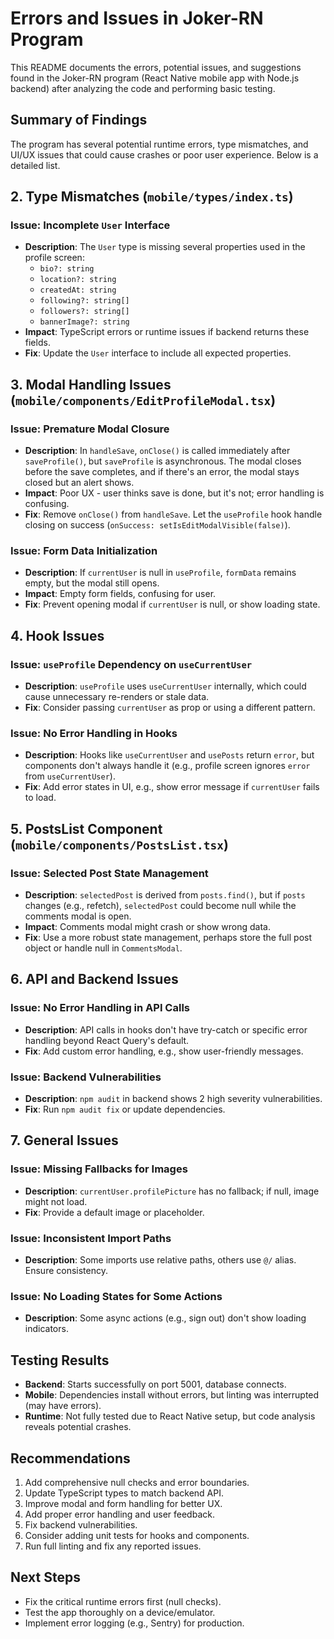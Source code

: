 # Errors and Issues in Joker-RN Program

This README documents the errors, potential issues, and suggestions found in the Joker-RN program (React Native mobile app with Node.js backend) after analyzing the code and performing basic testing.

## Summary of Findings

The program has several potential runtime errors, type mismatches, and UI/UX issues that could cause crashes or poor user experience. Below is a detailed list.


## 2. Type Mismatches (`mobile/types/index.ts`)

### Issue: Incomplete `User` Interface
- **Description**: The `User` type is missing several properties used in the profile screen:
  - `bio?: string`
  - `location?: string`
  - `createdAt: string`
  - `following?: string[]`
  - `followers?: string[]`
  - `bannerImage?: string`
- **Impact**: TypeScript errors or runtime issues if backend returns these fields.
- **Fix**: Update the `User` interface to include all expected properties.

## 3. Modal Handling Issues (`mobile/components/EditProfileModal.tsx`)

### Issue: Premature Modal Closure
- **Description**: In `handleSave`, `onClose()` is called immediately after `saveProfile()`, but `saveProfile` is asynchronous. The modal closes before the save completes, and if there's an error, the modal stays closed but an alert shows.
- **Impact**: Poor UX - user thinks save is done, but it's not; error handling is confusing.
- **Fix**: Remove `onClose()` from `handleSave`. Let the `useProfile` hook handle closing on success (`onSuccess: setIsEditModalVisible(false)`).

### Issue: Form Data Initialization
- **Description**: If `currentUser` is null in `useProfile`, `formData` remains empty, but the modal still opens.
- **Impact**: Empty form fields, confusing for user.
- **Fix**: Prevent opening modal if `currentUser` is null, or show loading state.

## 4. Hook Issues

### Issue: `useProfile` Dependency on `useCurrentUser`
- **Description**: `useProfile` uses `useCurrentUser` internally, which could cause unnecessary re-renders or stale data.
- **Fix**: Consider passing `currentUser` as prop or using a different pattern.

### Issue: No Error Handling in Hooks
- **Description**: Hooks like `useCurrentUser` and `usePosts` return `error`, but components don't always handle it (e.g., profile screen ignores `error` from `useCurrentUser`).
- **Fix**: Add error states in UI, e.g., show error message if `currentUser` fails to load.

## 5. PostsList Component (`mobile/components/PostsList.tsx`)

### Issue: Selected Post State Management
- **Description**: `selectedPost` is derived from `posts.find()`, but if `posts` changes (e.g., refetch), `selectedPost` could become null while the comments modal is open.
- **Impact**: Comments modal might crash or show wrong data.
- **Fix**: Use a more robust state management, perhaps store the full post object or handle null in `CommentsModal`.

## 6. API and Backend Issues

### Issue: No Error Handling in API Calls
- **Description**: API calls in hooks don't have try-catch or specific error handling beyond React Query's default.
- **Fix**: Add custom error handling, e.g., show user-friendly messages.

### Issue: Backend Vulnerabilities
- **Description**: `npm audit` in backend shows 2 high severity vulnerabilities.
- **Fix**: Run `npm audit fix` or update dependencies.

## 7. General Issues

### Issue: Missing Fallbacks for Images
- **Description**: `currentUser.profilePicture` has no fallback; if null, image might not load.
- **Fix**: Provide a default image or placeholder.

### Issue: Inconsistent Import Paths
- **Description**: Some imports use relative paths, others use `@/` alias. Ensure consistency.

### Issue: No Loading States for Some Actions
- **Description**: Some async actions (e.g., sign out) don't show loading indicators.

## Testing Results

- **Backend**: Starts successfully on port 5001, database connects.
- **Mobile**: Dependencies install without errors, but linting was interrupted (may have errors).
- **Runtime**: Not fully tested due to React Native setup, but code analysis reveals potential crashes.

## Recommendations

1. Add comprehensive null checks and error boundaries.
2. Update TypeScript types to match backend API.
3. Improve modal and form handling for better UX.
4. Add proper error handling and user feedback.
5. Fix backend vulnerabilities.
6. Consider adding unit tests for hooks and components.
7. Run full linting and fix any reported issues.

## Next Steps

- Fix the critical runtime errors first (null checks).
- Test the app thoroughly on a device/emulator.
- Implement error logging (e.g., Sentry) for production.
